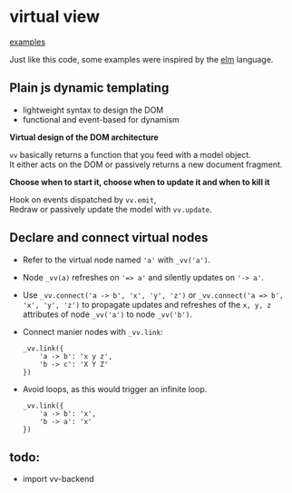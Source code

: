 # virtual view

[examples](http://mathchat.fr:8083/vv)

Just like this code, some examples were inspired by 
the [elm](http://elm-lang.org) language.

## Plain js dynamic templating

* lightweight syntax to design the DOM
* functional and event-based for dynamism

**Virtual design of the DOM architecture**

`vv` basically returns a function that you feed with a model object.   
It either acts on the DOM or passively returns a new document fragment.

**Choose when to start it, choose when to update it and when to kill it**

Hook on events dispatched by `vv.emit`,   
Redraw or passively update the model with `vv.update`.

## Declare and connect virtual nodes

- Refer to the virtual node named `'a'` with `_vv('a')`.  

- Node `_vv(a)` refreshes on `'=> a'`
and silently updates on `'-> a'`.

- Use `_vv.connect('a -> b', 'x', 'y', 'z')` or 
`_vv.connect('a => b', 'x', 'y', 'z')`
to propagate updates and refreshes of the `x, y, z` attributes
of node `_vv('a')` to node `_vv('b')`.

- Connect manier nodes with `_vv.link`:

    ```
    _vv.link({
        'a -> b': 'x y z',
        'b -> c': 'X Y Z'
    })
    ```

- Avoid loops, as this would trigger an infinite loop. 

    ```
    _vv.link({
        'a -> b': 'x',
        'b -> a': 'x'
    })
    ```

    

## todo: 

* import vv-backend

